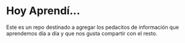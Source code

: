 # Hoy Aprendí...

Este es un repo destinado a agregar los pedacitos de información que aprendemos día a día y que nos gusta compartir con el resto.

